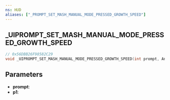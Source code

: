 ```yaml
---
ns: HUD
aliases: ["_PROMPT_SET_MASH_MANUAL_MODE_PRESSED_GROWTH_SPEED"]
---
```

## _UIPROMPT_SET_MASH_MANUAL_MODE_PRESSED_GROWTH_SPEED

```c
// 0x56DBB26F98582C29
void _UIPROMPT_SET_MASH_MANUAL_MODE_PRESSED_GROWTH_SPEED(int prompt, Any p1);
```

## Parameters
* **prompt**:
* **p1**:
